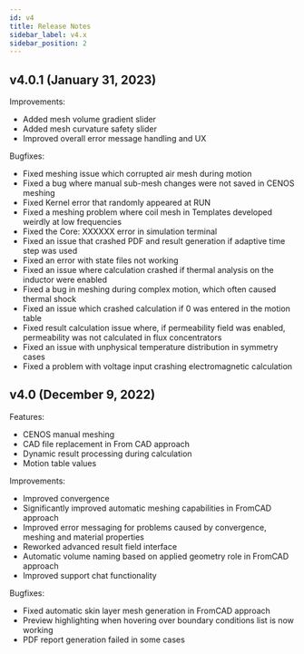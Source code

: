 ```yaml
---
id: v4
title: Release Notes
sidebar_label: v4.x
sidebar_position: 2
---
```


## v4.0.1 (January 31, 2023)

Improvements:

* Added mesh volume gradient slider
* Added mesh curvature safety slider
* Improved overall error message handling and UX

Bugfixes:

* Fixed meshing issue which corrupted air mesh during motion
* Fixed a bug where manual sub-mesh changes were not saved in CENOS meshing
* Fixed Kernel error that randomly appeared at RUN
* Fixed a meshing problem where coil mesh in Templates developed weirdly at low frequencies
* Fixed the Core: XXXXXX error in simulation terminal
* Fixed an issue that crashed PDF and result generation if adaptive time step was used
* Fixed an error with state files not working
* Fixed an issue where calculation crashed if thermal analysis on the inductor were enabled
* Fixed a bug in meshing during complex motion, which often caused thermal shock
* Fixed an issue which crashed calculation if 0 was entered in the motion table
* Fixed result calculation issue where, if permeability field was enabled, permeability was not calculated in flux concentrators
* Fixed an issue with unphysical temperature distribution in symmetry cases
* Fixed a problem with voltage input crashing electromagnetic calculation


## v4.0 (December 9, 2022)

Features:

* CENOS manual meshing
* CAD file replacement in From CAD approach
* Dynamic result processing during calculation
* Motion table values

Improvements:

* Improved convergence
* Significantly improved automatic meshing capabilities in FromCAD approach
* Improved error messaging for problems caused by convergence, meshing and material properties
* Reworked advanced result field interface
* Automatic volume naming based on applied geometry role in FromCAD approach
* Improved support chat functionality

Bugfixes:

* Fixed automatic skin layer mesh generation in FromCAD approach
* Preview highlighting when hovering over boundary conditions list is now working
* PDF report generation failed in some cases

